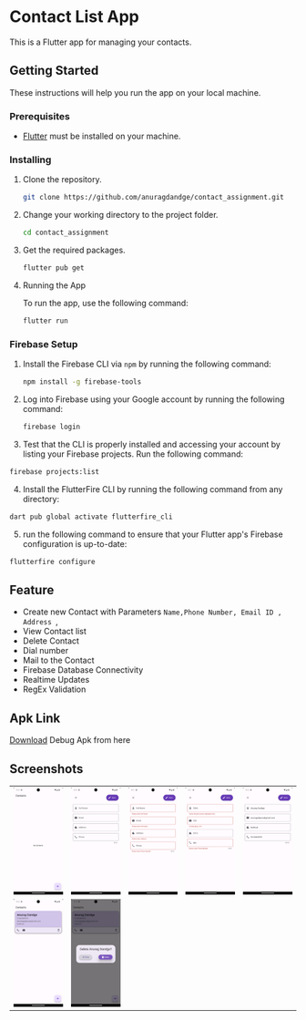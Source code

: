 
# Contact List App

This is a Flutter app for managing your contacts.

## Getting Started

These instructions will help you run the app on your local machine.

### Prerequisites

- [Flutter](https://flutter.dev/docs/get-started/install) must be installed on your machine.

  

### Installing

1. Clone the repository.

   ```bash
   git clone https://github.com/anuragdandge/contact_assignment.git
   ```

2. Change your working directory to the project folder.

   ```bash
   cd contact_assignment
   ```

3. Get the required packages.

   ```bash
   flutter pub get
   ```

4. Running the App

   To run the app, use the following command:

   ```bash
   flutter run
   ```


### Firebase Setup 

1. Install the Firebase CLI via ```npm``` by running the following command:

   ```bash
   npm install -g firebase-tools 
   ```

2. Log into Firebase using your Google account by running the following command:

   ```bash
   firebase login
   ```

 3. Test that the CLI is properly installed and accessing your account by listing your Firebase projects. Run the following command:
   
   ```bash
   firebase projects:list  
   ```

 4. Install the FlutterFire CLI by running the following command from any directory:
   
   ```bash
   dart pub global activate flutterfire_cli
   ```
 5. run the following command to ensure that your Flutter app's Firebase configuration is up-to-date:
   ```bash
   flutterfire configure
   ```


## Feature

- Create new Contact with Parameters `Name,Phone Number, Email ID , Address `,
- View Contact list
- Delete Contact
- Dial number
- Mail to the Contact
- Firebase Database Connectivity
- Realtime Updates 
- RegEx Validation

## Apk Link 
  [Download](https://drive.google.com/file/d/1sRZXsDCtLG2vM7LAHkWxNcaI2f6Z8PMk/view?usp=sharing) Debug Apk from here 
  
## Screenshots 
| | | | | |
|-|-|-|-|-|
|<img src="/screenshots/ss1.png" width="180" heigh="350"> | <img src="/screenshots/ss2.png" width="180" heigh="350"> | <img src="/screenshots/ss3.png" width="180" heigh="350"> |<img src="/screenshots/ss4.png" width="180" heigh="350"> | <img src="/screenshots/ss5.png" width="180" heigh="350"> |
|<img src="/screenshots/ss6.png" width="180" heigh="350"> | <img src="/screenshots/ss7.png" width="180" heigh="350"> |
